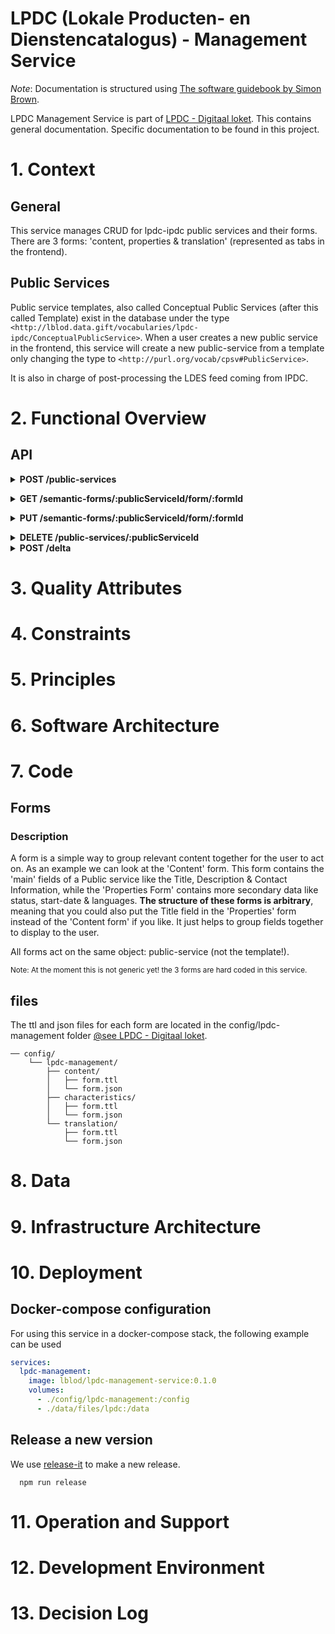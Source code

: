 # LPDC (Lokale Producten- en Dienstencatalogus) - Management Service

_Note_: Documentation is structured using [The software guidebook by Simon Brown](https://leanpub.com/documenting-software-architecture).

LPDC Management Service is part of [LPDC - Digitaal loket](https://github.com/lblod/app-lpdc-digitaal-loket/tree/kunlabora). This contains general documentation. Specific documentation to be found in this project.

# 1. Context

## General

This service manages CRUD for lpdc-ipdc public services and their forms. 
There are 3 forms: 'content, properties & translation' (represented as tabs in the frontend).

## Public Services

Public service templates, also called Conceptual Public Services (after this called Template) exist in the database under the type `<http://lblod.data.gift/vocabularies/lpdc-ipdc/ConceptualPublicService>`. When a user creates a new public service in the frontend, this service will create a new public-service from a template only changing the type to `<http://purl.org/vocab/cpsv#PublicService>`.

It is also in charge of post-processing the LDES feed coming from IPDC.

# 2. Functional Overview

## API

<details>
  <summary><b>POST /public-services</b></summary>
  <h3> request body </h3>

  ```javascript
  {
    "data": {
      "type": "public-services",
      "relationships": {
        "concept": {
          "data": {
            "type": "conceptual-public-services",
            "id": "{TemplateID}"
          }
        }
      }
    }
  }
  ```

<strong>TemplateID</strong> is the id of the public service template that you want to use. <br>

To find which templates are available and their id, execute the following query:

  ```sql
  PREFIX mu:  <http://mu.semte.ch/vocabularies/core/>
  PREFIX dct: <http://purl.org/dc/terms/>

  SELECT ?id ?title WHERE {
    ?template a <http://lblod.data.gift/vocabularies/lpdc-ipdc/ConceptualPublicService>;
      mu:uuid ?id;
      dct:title ?title.
  } LIMIT 10
  ```

<h3>Response</h3>

  <h5> 201 Created </h5>

  ```javascript
  {
      "data": {
          "type": "public-service",
          "id": "{NewPublicServiceId}",
          "uri": "http://data.lblod.info/id/public-services/{NewPublicServiceId}"
      }
  }
  ```

NewPublicServiceId: the ID of the newly created public service that is a duplicate of the template you used with the only difference being the type:`<http://purl.org/vocab/cpsv#PublicService>` instead of <http://lblod.data.gift/vocabularies/lpdc-ipdc/ConceptualPublicService>

<br><br></details>

<details>
 <summary><b>GET /semantic-forms/:publicServiceId/form/:formId</b></summary>
<h3>params</h3>
  <strong>publicServiceId</strong> the ID of the public service (not the template ID!) <br>
<strong>formId</strong> ID of the form that you want to retrieve (content, properties, translation) ID's can be found in de config.js file (FORM_MAPPING)

<h3>Request body</h3>

N/A

<h3>Response<h3>

<h5> 200 OK </h5>

```javascript
{
   "form": {formTTL},
   "meta": {metaN3},
   "source": ${sourceTTL}
}
```
<strong>FormTTL</strong> contains the content of the form file (form.ttl) read form section above <br>
<strong>meta</strong> The triples of the code lists (concept-schemes) read meta section above <br>
<strong>source</strong> The whole public service object and its values as saved in the backend <br>

<br><br></details>


<details>
 <summary><b>PUT /semantic-forms/:publicServiceId/form/:formId</b></summary>

<h3>request body</h3>

```javascript
{
  "graph": {graph},
  "additions": {additions},
  "removals": {removals}
}
```

<strong>graph</strong> contains the original un-changed public service object <br>
<strong> additions & removals </strong> contains added & removed triples from the public service object <br>

<sub>note: ember-submission-form-fields takes care of this for you</sub>


<h3>Response</h3>

<h5>200 OK</h5>

<br><br></details>

<details>
 <summary><b>DELETE /public-services/:publicServiceId</b></summary>

<h3>request body</h3>

N/A

<h3>Response</h3>

<h5>204 No Content</h5>

  </details>

<details>
  <summary><b>POST /delta</b></summary>
  <h3> processes incoming deltas from LDES feed</h3>
  The deltanotifier configuration:

  ```javascript
  [
    {
      match: {
        predicate: {
          type: 'uri',
          value: 'http://purl.org/dc/terms/isVersionOf'
        }
      },
      callback: {
        url: 'http://lpdc-management/delta',
        method:'POST'
      },
      options: {
        resourceFormat: 'v0.0.1',
        gracePeriod: 1000,
        ignoreFromSelf: true
      }
    }
  ]
  ```
</details>


# 3. Quality Attributes

# 4. Constraints

# 5. Principles

# 6. Software Architecture

# 7. Code

## Forms

### Description
A form is a simple way to group relevant content together for the user to act on. As an example we can look at the 'Content' form. This form contains the 'main' fields of a Public service like the Title, Description & Contact Information, while the 'Properties Form' contains more secondary data like status, start-date & languages. **The structure of these forms is arbitrary**, meaning that you could also put the Title field in the 'Properties' form instead of the 'Content form' if you like. It just helps to group fields together to display to the user.

All forms act on the same object: public-service (not the template!).

<sub>Note: At the moment this is not generic yet! the 3 forms are hard coded in this service.</sub>

## files

The ttl and json files for each form are located in the config/lpdc-management folder [@see LPDC - Digitaal loket](https://github.com/lblod/app-lpdc-digitaal-loket/tree/kunlabora).

```
── config/
    └── lpdc-management/
        ├── content/
        │   ├── form.ttl
        │   └── form.json
        ├── characteristics/
        │   ├── form.ttl
        │   └── form.json
        └── translation/
            ├── form.ttl
            └── form.json
```


# 8. Data

# 9. Infrastructure Architecture

# 10. Deployment

## Docker-compose configuration

For using this service in a docker-compose stack, the following example can be used

```yaml
services:
  lpdc-management:
    image: lblod/lpdc-management-service:0.1.0
    volumes:
      - ./config/lpdc-management:/config
      - ./data/files/lpdc:/data
```
## Release a new version
We use [release-it](https://github.com/release-it/release-it/tree/main) to make a new release.

```shell
  npm run release
```

# 11. Operation and Support

# 12. Development Environment

# 13. Decision Log

